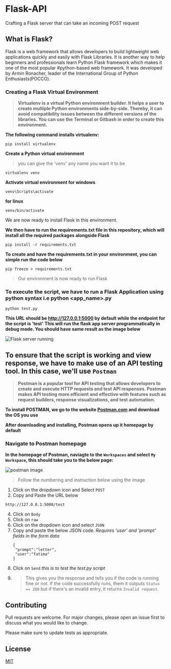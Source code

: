# Flask-API
Crafting a Flask server that can take an incoming POST request

## What is Flask?
Flask is a web framework that allows developers to build lightweight web applications quickly and easily with Flask Libraries. It is another way to help beginners and professionals learn Python Flask framework which makes it one of the most popular #python-based web framework. It was developed by Armin Ronacher, leader of the International Group of Python Enthusiasts(POCCO).

### Creating a Flask Virtual Environment
> **Virtualenv is a virtual Python environment builder. It helps a user to create multiple Python environments side-by-side. Thereby, it can avoid compatibility issues between the different versions of the libraries.
You can use the Terminal or Gitbash in order to create this environment.**

**The following command installs virtualenv:**
  
  ```
pip install virtualenv
```
**Create a Python virtual environment**  
>you can give the 'venv' any name you want it to be
```
virtualenv venv
```
**Activate virtual environment for windows**
```
venv\Scripts\activate
```
**for linux** 
```
venv/bin/activate
```
We are now ready to install Flask in this environment.

**We then have to run the requirements.txt file in this repository, which will install all the required packages alongside Flask**
```
pip install -r requirements.txt
```
**To create and have the requirements.txt in your environment, you  can simple run the code below**
```
pip freeze > requirements.txt
```
>Our environment is now ready to run Flask


### To execute the script, we have to run a Flask Application using python syntax i.e python <app_name>.py
```
python test.py
```
**This URL should be http://127.0.0.1:5000 by default while the endpoint for the script is 'test'**
**This will run the flask app server programmatically in debug mode. You should have same result as the image below**

![Flask server running](https://github.com/S-Oluwapelumi/Flask-API/assets/125037312/a573017c-0448-43ad-80b8-8ae0fc6ea0ef)

## To ensure that the script is working and view response, we have to make use of an API testing tool. In this case, we'll use `Postman`
>**Postman is a popular tool for API testing that allows developers to create and execute HTTP requests and test API responses. Postman makes API testing more efficient and effective with features such as request builders, response visualizations, and test automation.**

**To install POSTMAN, we go to the website [Postman.com](https://learning.postman.com/docs/getting-started/installation/installation-and-updates/) and download the OS you use**

**After downloading and installing, Postman opens up it homepage by default**

### Navigate to Postman homepage
**In the homepage of Postman, naviagte to the `Workspaces` and select `My Workspace`, this should take you to the below page:**

![postman image](https://github.com/S-Oluwapelumi/Flask-API/assets/125037312/f5fd0ac1-b22e-4ea9-95f1-dbd2f627803b)

>Follow the numbering and instruction below using the image
1. Click on the dropdown icon and Select `POST`
2. Copy and Paste the URL below
```
http://127.0.0.1:5000/test
```
4. Click on `Body`
5. Click on `raw`
6. Click on the dropdown icon and select `JSON`
7. Copy and paste the below JSON code. _Requires 'user' and 'prompt' fields in the form data_
   ```
   {
    "prompt":"letter",
    "user":"fatima"
   }
   ```
8. Click on `Send` _this is to test the test.py script_
9. >This gives you the response and tells you if the code is running fine or not. If the code successfully runs, them it outputs `Status == 200` but if there's an invalid entry, it returns `Invalid request`.

## Contributing

Pull requests are welcome. For major changes, please open an issue first
to discuss what you would like to change.

Please make sure to update tests as appropriate.

## License

[MIT](https://choosealicense.com/licenses/mit/)






  
 

